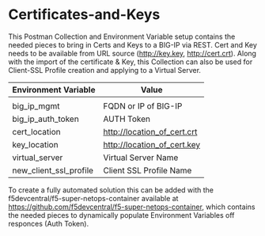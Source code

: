 # Certificates-and-Keys

This Postman Collection and Environment Variable setup contains the needed pieces to bring in Certs and Keys to a BIG-IP via REST. Cert and Key needs to be available from URL source (http://key.key, http://cert.crt). Along with the import of the certificate & Key, this Collection can also be used for Client-SSL Profile creation and applying to a Virtual Server.

| ﻿Environment Variable   | Value                       |
|------------------------|-----------------------------|
|                        |                             |
| big_ip_mgmt            | FQDN or IP of BIG-IP        |
| big_ip_auth_token      | AUTH Token                  |
| cert_location          | http://location_of_cert.crt |
| key_location           | http://location_of_cert.key |
| virtual_server         | Virtual Server Name         |
| new_client_ssl_profile | Client SSL Profile Name     |


To create a fully automated solution this can  be added with the f5devcentral/f5-super-netops-container available at https://github.com/f5devcentral/f5-super-netops-container, which contains the needed pieces to dynamically populate Environment Variables off responces (Auth Token).
